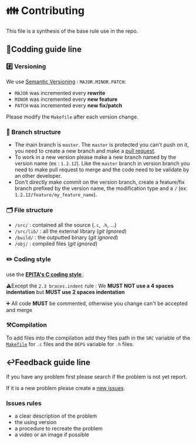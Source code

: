 # 👪 Contributing

This file is a synthesis of the base rule use in the repo.





## 📝Codding guide line

### #️⃣ Versioning

We use [Semantic Versioning](https://semver.org/) : `MAJOR.MINOR.PATCH`:

- `MAJOR` was incremented every **rewrite**
- `MINOR` was incremented every **new feature**
- `PATCH` was incremented every **new fix/patch**

Please modify the `Makefile` after each version change.



### 🌳 Branch structure

- The main branch is `master`.  The `master` is protected you can't push on it, you need to create a new branch and make a [pull request](https://github.com/JulesdeCube/unread/pulls).
- To work in a new version please make a new branch named by the version name (ex : `1.2.12`). Like the `master` branch in version branch you need to make pull request to merge and the code need to be validate by  an other developer.
- Don't directly make commit on the version branch, create a feature/fix branch prefixed by the version name, the modification type and a `/` (ex: `1.2.12/feature/my_feature_name`).



### 🗂️ File structure

- `/src/` : contained all the source (`.c`, `.h`, ...)
- `/src/lib/` : all the external library (*git Ignored*)
- `/build/` : the outputted binary (*git ignored*)
- `/obj/` : compiled files (*git ignored*)



### ✏️ Coding style

use the [**EPITA's C coding style** ](https://ceph.assistants.epita.fr/public-documents.assistants.epita.fr/coding-style-epita.pdf).

:warning:Except the `2.3 braces.indent` rule : We **MUST NOT use a 4 spaces indentation** but **MUST use 2 spaces indentation**

:heavy_plus_sign: All  code **MUST** be commented, otherwise you change can't be accepted and merge



### ⚒️Compilation

To add files into the compilation add they files path in the `SRC` variable of the [`Makefile`](./Makefile) for `.c` files and the `DEPS` variable for `.h` files.





## ↩️Feedback guide line

If you have any problem first please search if the problem is not yet report.

If it is a new problem please create a [new issues](https://github.com/JulesdeCube/unread/issues).



### Issues rules

- a clear description of the problem
- the using version
- a procedure to recreate the problem
- a video or an image if possible